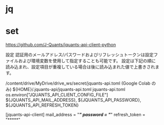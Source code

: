 # jq



# set
https://github.com/J-Quants/jquants-api-client-python

設定
認証用のメールアドレス/パスワードおよびリフレッシュトークンは設定ファイルおよび環境変数を使用して指定することも可能です。 設定は下記の順に読み込まれ、設定項目が重複している場合は後に読み込まれた値で上書きされます。

/content/drive/MyDrive/drive_ws/secret/jquants-api.toml (Google Colab のみ)
${HOME}/.jquants-api/jquants-api.toml
jquants-api.toml
os.environ["JQUANTS_API_CLIENT_CONFIG_FILE"]
${JQUANTS_API_MAIL_ADDRESS}, ${JQUANTS_API_PASSWORD}, ${JQUANTS_API_REFRESH_TOKEN}


[jquants-api-client]
mail_address = "*****"
password = "*****"
refresh_token = "*****"
